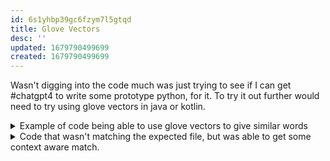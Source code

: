 ```yaml
---
id: 6s1yhbp39gc6fzym7l5gtqd
title: Glove Vectors
desc: ''
updated: 1679790499699
created: 1679790499699
---
```


Wasn't digging into the code much was just trying to see if I can get #chatgpt4 to write some prototype python, for it. To try it out further would need to try using glove vectors in java or kotlin.

<details>
<summary>Example of code being able to use glove vectors to give similar words</summary>

To reproduce: './install.sh && python ./hello.py' (from commit:fc486bd) in ${GT_SANDBOX_REPO}/glove-vectors-python

## Command to reproduce:
```bash
gt.sandbox.checkout.commit fc486bd \
&& cd "${GT_SANDBOX_REPO}/glove-vectors-python" \
&& cmd.run.announce "./install.sh && python ./hello.py"
```

## Recorded output of command:
```
Requirement already satisfied: numpy in /usr/local/lib/python3.11/site-packages (1.24.2)
Requirement already satisfied: scipy in /usr/local/lib/python3.11/site-packages (1.10.1)
Requirement already satisfied: numpy<1.27.0,>=1.19.5 in /usr/local/lib/python3.11/site-packages (from scipy) (1.24.2)
Requirement already satisfied: matplotlib in /usr/local/lib/python3.11/site-packages (3.7.1)
Requirement already satisfied: contourpy>=1.0.1 in /usr/local/lib/python3.11/site-packages (from matplotlib) (1.0.7)
Requirement already satisfied: cycler>=0.10 in /usr/local/lib/python3.11/site-packages (from matplotlib) (0.11.0)
Requirement already satisfied: fonttools>=4.22.0 in /usr/local/lib/python3.11/site-packages (from matplotlib) (4.39.2)
Requirement already satisfied: kiwisolver>=1.0.1 in /usr/local/lib/python3.11/site-packages (from matplotlib) (1.4.4)
Requirement already satisfied: numpy>=1.20 in /usr/local/lib/python3.11/site-packages (from matplotlib) (1.24.2)
Requirement already satisfied: packaging>=20.0 in /usr/local/lib/python3.11/site-packages (from matplotlib) (23.0)
Requirement already satisfied: pillow>=6.2.0 in /usr/local/lib/python3.11/site-packages (from matplotlib) (9.4.0)
Requirement already satisfied: pyparsing>=2.3.1 in /usr/local/lib/python3.11/site-packages (from matplotlib) (3.0.9)
Requirement already satisfied: python-dateutil>=2.7 in /usr/local/lib/python3.11/site-packages (from matplotlib) (2.8.2)
Requirement already satisfied: six>=1.5 in /usr/local/lib/python3.11/site-packages (from python-dateutil>=2.7->matplotlib) (1.16.0)
Requirement already satisfied: scikit-learn in /usr/local/lib/python2.7/site-packages (0.20.4)
Requirement already satisfied: scipy>=0.13.3 in /usr/local/lib/python2.7/site-packages (from scikit-learn) (1.2.3)
Requirement already satisfied: numpy>=1.8.2 in /usr/local/lib/python2.7/site-packages (from scikit-learn) (1.16.6)
Requirement already satisfied: sklearn in /usr/local/lib/python3.11/site-packages (0.0.post1)
done with installation
['prince', 'queen', 'uncle', 'ii', 'grandson']
['fingernails', 'toenails', 'stringy', 'peeling', 'shove']
```


</details>


<details>
<summary>Code that wasn't matching the expected file, but was able to get some context aware match.</summary>

To reproduce: './install.sh && python ./use-glove-vector-to-try-to-find-context-based-match.py' (from commit:25305f8) in ${GT_SANDBOX_REPO}/glove-vectors-python

## Command to reproduce:
```bash
gt.sandbox.checkout.commit 25305f8 \
&& cd "${GT_SANDBOX_REPO}/glove-vectors-python" \
&& cmd.run.announce "./install.sh && python ./use-glove-vector-to-try-to-find-context-based-match.py"
```

## Recorded output of command:
```
Requirement already satisfied: numpy in /usr/local/lib/python3.11/site-packages (1.24.2)
Requirement already satisfied: scipy in /usr/local/lib/python3.11/site-packages (1.10.1)
Requirement already satisfied: numpy<1.27.0,>=1.19.5 in /usr/local/lib/python3.11/site-packages (from scipy) (1.24.2)
Requirement already satisfied: matplotlib in /usr/local/lib/python3.11/site-packages (3.7.1)
Requirement already satisfied: contourpy>=1.0.1 in /usr/local/lib/python3.11/site-packages (from matplotlib) (1.0.7)
Requirement already satisfied: cycler>=0.10 in /usr/local/lib/python3.11/site-packages (from matplotlib) (0.11.0)
Requirement already satisfied: fonttools>=4.22.0 in /usr/local/lib/python3.11/site-packages (from matplotlib) (4.39.2)
Requirement already satisfied: kiwisolver>=1.0.1 in /usr/local/lib/python3.11/site-packages (from matplotlib) (1.4.4)
Requirement already satisfied: numpy>=1.20 in /usr/local/lib/python3.11/site-packages (from matplotlib) (1.24.2)
Requirement already satisfied: packaging>=20.0 in /usr/local/lib/python3.11/site-packages (from matplotlib) (23.0)
Requirement already satisfied: pillow>=6.2.0 in /usr/local/lib/python3.11/site-packages (from matplotlib) (9.4.0)
Requirement already satisfied: pyparsing>=2.3.1 in /usr/local/lib/python3.11/site-packages (from matplotlib) (3.0.9)
Requirement already satisfied: python-dateutil>=2.7 in /usr/local/lib/python3.11/site-packages (from matplotlib) (2.8.2)
Requirement already satisfied: six>=1.5 in /usr/local/lib/python3.11/site-packages (from python-dateutil>=2.7->matplotlib) (1.16.0)
Requirement already satisfied: scikit-learn in /usr/local/lib/python2.7/site-packages (0.20.4)
Requirement already satisfied: scipy>=0.13.3 in /usr/local/lib/python2.7/site-packages (from scikit-learn) (1.2.3)
Requirement already satisfied: numpy>=1.8.2 in /usr/local/lib/python2.7/site-packages (from scikit-learn) (1.16.6)
Requirement already satisfied: sklearn in /usr/local/lib/python3.11/site-packages (0.0.post1)
done with installation
sc.work.principles.eat-your-own-dog-food.md
```

</details>
